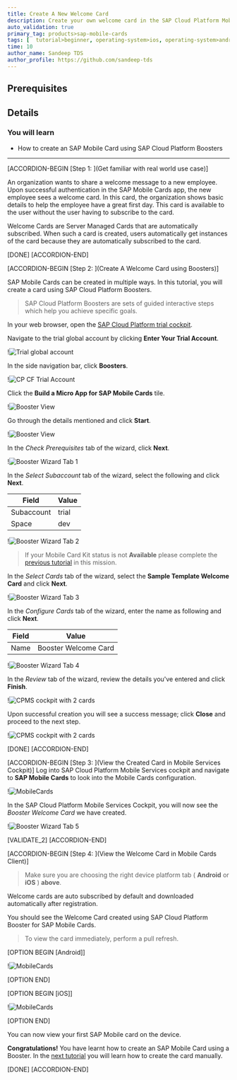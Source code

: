 ```yaml
---
title: Create A New Welcome Card
description: Create your own welcome card in the SAP Cloud Platform Mobile Services.
auto_validation: true
primary_tag: products>sap-mobile-cards
tags: [  tutorial>beginner, operating-system>ios, operating-system>android, topic>mobile, products>sap-cloud-platform, products>sap-mobile-cards, software-product-function>sap-cloud-platform-mobile-services ]
time: 10
author_name: Sandeep TDS
author_profile: https://github.com/sandeep-tds
---
```

## Prerequisites

## Details
### You will learn
- How to create an SAP Mobile Card using SAP Cloud Platform Boosters

---

[ACCORDION-BEGIN [Step 1: ](Get familiar with real world use case)]

An organization wants to share a welcome message to a new employee. Upon successful authentication in the SAP Mobile Cards app, the new employee sees a welcome card. In this card, the organization shows basic details to help the employee have a great first day. This card is available to the user without the user having to subscribe to the card.

Welcome Cards are Server Managed Cards that are automatically subscribed. When such a card is created, users automatically get instances of the card because they are automatically subscribed to the card.

[DONE]
[ACCORDION-END]

[ACCORDION-BEGIN [Step 2: ](Create A Welcome Card using Boosters)]

SAP Mobile Cards can be created in multiple ways. In this tutorial, you will create a card using SAP Cloud Platform Boosters.

> SAP Cloud Platform Boosters are sets of guided interactive steps which help you achieve specific goals.

In your web browser, open the [SAP Cloud Platform trial cockpit](https://cockpit.hanatrial.ondemand.com/).

Navigate to the trial global account by clicking **Enter Your Trial Account**.

!![Trial global account](img_1.png)

In the side navigation bar, click **Boosters**.

!![CP CF Trial Account](img_2.png)

Click the **Build a Micro App for SAP Mobile Cards** tile.

!![Booster View](img_3.png)

Go through the details mentioned and click **Start**.

!![Booster View](img_4.png)

In the *Check Prerequisites* tab of the wizard, click **Next**.

!![Booster Wizard Tab 1](img_5.png)

In the *Select Subaccount* tab of the wizard, select the following and click **Next**.

|Field|Value|
|----|---|
|Subaccount| trial |
|Space| dev |

!![Booster Wizard Tab 2](img_6.png)

> If your Mobile Card Kit status is not **Available** please complete the [previous tutorial](https://developers.sap.com/tutorials/cp-mobile-cards-setup.html) in this mission.

In the *Select Cards* tab of the wizard, select the **Sample Template Welcome Card** and click **Next**.

!![Booster Wizard Tab 3](img_7.png)

In the *Configure Cards* tab of the wizard, enter the name as following and click **Next**.

|Field|Value|
|----|---|
|Name| Booster Welcome Card |

!![Booster Wizard Tab 4](img_8.png)

In the *Review* tab of the wizard, review the details you've entered and click **Finish**.

!![CPMS cockpit with 2 cards](img_9.png)

Upon successful creation you will see a success message; click **Close** and proceed to the next step.

!![CPMS cockpit with 2 cards](img_10.png)

[DONE]
[ACCORDION-END]

[ACCORDION-BEGIN [Step 3: ](View the Created Card in Mobile Services Cockpit)]
Log into SAP Cloud Platform Mobile Services cockpit and navigate to **SAP Mobile Cards** to look into the Mobile Cards configuration.

!![MobileCards](img_11.png)

In the SAP Cloud Platform Mobile Services Cockpit, you will now see the *Booster Welcome Card* we have created.

!![Booster Wizard Tab 5](img_12.png)

[VALIDATE_2]
[ACCORDION-END]

[ACCORDION-BEGIN [Step 4: ](View the Welcome Card in Mobile Cards Client)]

>Make sure you are choosing the right device platform tab ( **Android** or **iOS** ) **above**.

Welcome cards are auto subscribed by default and downloaded automatically after registration.

You should see the Welcome Card created using SAP Cloud Platform Booster for SAP Mobile Cards.

> To view the card immediately, perform a pull refresh.

[OPTION BEGIN [Android]]

!![MobileCards](img_13.png)

[OPTION END]

[OPTION BEGIN [iOS]]

!![MobileCards](img_14.png)

[OPTION END]

You can now view your first SAP Mobile card on the device.

**Congratulations!** You have learnt how to create an SAP Mobile Card using a Booster. In the [next tutorial](https://developers.sap.com/tutorials/cp-mobile-cards-automatic-instance-generation.html) you will learn how to create the card manually.


[DONE]
[ACCORDION-END]
